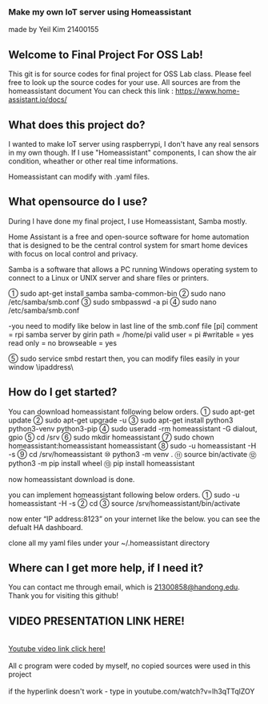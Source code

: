 ### Make my own IoT server using Homeassistant
made by Yeil Kim 21400155

## Welcome to Final Project For OSS Lab!

This git is for source codes for final project for OSS Lab class.
Please feel free to look up the source codes for your use.
All sources are from the homeassistant document
You can check this link : https://www.home-assistant.io/docs/


## What does this project do?

I wanted to make IoT server using raspberrypi, I don't have any real sensors in my own though. 
If I use "Homeassistant" components, I can show the air condition, wheather or other real time informations.

Homeassistant can modify with .yaml files.


## What opensource do I use?

During I have done my final project, I use Homeassistant, Samba mostly.

Home Assistant is a free and open-source software for home automation that is designed to be the central control system for smart home devices with focus on local control and privacy.

Samba is a software that allows a PC running Windows operating system to connect to a Linux or UNIX server and share files or printers.

①	sudo apt-get install samba samba-common-bin
②	sudo nano /etc/samba/smb.conf
③	sudo smbpasswd -a pi 
④	sudo nano /etc/samba/smb.conf

-you need to modify like below in last line of the smb.conf file
[pi]
comment = rpi samba server by girin
path = /home/pi
valid user = pi
#writable = yes
read only = no
browseable = yes

⑤	sudo service smbd restart
then, you can modify files easily in your window \\ipaddress\ 


## How do I get started?

You can download homeassistant following below orders.
①	sudo apt-get update
②	sudo apt-get upgrade -u
③	sudo apt-get install python3 python3-venv python3-pip
④	sudo useradd -rm homeassistant -G dialout, gpio
⑤	cd /srv
⑥	sudo mkdir homeassistant
⑦	sudo chown homeassistant:homeassistant homeassistant
⑧	sudo -u homeassistant -H -s
⑨	cd /srv/homeassistant
⑩	python3 -m venv .
⑪	source bin/activate
⑫	python3 -m pip install wheel
⑬	pip install homeassistant

now homeassistant download is done.

you can implement homeassistant following below orders.
①	sudo -u homeassistant -H -s
②	cd
③	source /srv/homeassistant/bin/activate

now enter “IP address:8123” on your internet like the below. you can see the defualt HA dashboard.

clone all my yaml files under your ~/.homeassistant directory





## Where can I get more help, if I need it?

You can contact me through email, which is 21300858@handong.edu.
Thank you for visiting this github!

## VIDEO PRESENTATION LINK HERE!
<br><a href = "https://www.youtube.com/watch?v=lh3qTTqlZOY">Youtube video link click here!</a></br>
<br>All c program were coded by myself, no copied sources were used in this project</br>
<br>if the hyperlink doesn't work - type in youtube.com/watch?v=lh3qTTqlZOY
